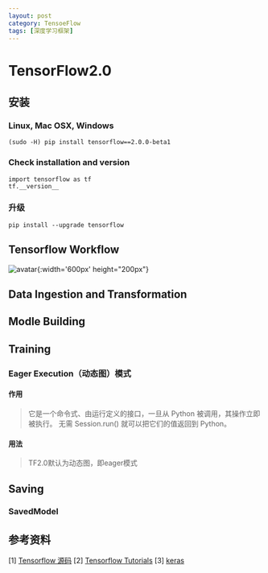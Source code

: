```yaml
---
layout: post
category: TensoeFlow
tags: [深度学习框架]
---
```


TensorFlow2.0
===============

## 安装

### Linux, Mac OSX, Windows

	(sudo -H) pip install tensorflow==2.0.0-beta1

### Check installation and version

	import tensorflow as tf
	tf.__version__

### 升级

	pip install --upgrade tensorflow

## Tensorflow Workflow

![avatar](https://gwfp.github.io/static/images/19/06/07/tensorflow_workflow.png){:width='600px' height="200px"}

## Data Ingestion and Transformation

## Modle Building

## Training

### Eager Execution（动态图）模式

#### 作用

> 它是一个命令式、由运行定义的接口，一旦从 Python 被调用，其操作立即被执行。
  无需 Session.run() 就可以把它们的值返回到 Python。

#### 用法

> TF2.0默认为动态图，即eager模式

## Saving

### SavedModel

## 参考资料

[1] [Tensorflow 源码](https://github.com/tensorflow/tensorflow/tree/master/tensorflow/python)
[2] [Tensorflow Tutorials](https://tensorflow.google.cn/beta)
[3] [keras](https://keras.io)
	


